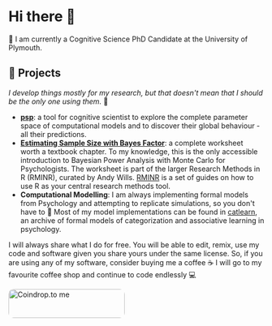 # Hi there 👋

🌱 I am currently a Cognitive Science PhD Candidate at the University of Plymouth.

## 🔭 Projects

*I develop things mostly for my research, but that doesn't mean that I should be the only one using them.*  🌝

 * **[psp](https://github.com/lenarddome/psp)**: a tool for cognitive scientist to explore the complete parameter space of computational models and to discover their global behaviour - all their predictions.
 * **[Estimating Sample Size with Bayes Factor](https://www.andywills.info/rminr/power-bayesian.html)**: a complete worksheet worth a textbook chapter.  To my knowledge, this is the only accessible introduction to Bayesian Power Analysis with Monte Carlo for Psychologists. The worksheet is part of the larger Research Methods in R (RMINR), curated by Andy Wills. [RMINR](https://www.andywills.info/rminr/)  is a set of guides on how to use R as your central research methods tool.
 * **Computational Modelling**: I am always implementing formal models from Psychology and attempting to replicate simulations, so you don't have to 🌝 Most of my model implementations can be found in [catlearn](https://www.andywills.info/catlearn/), an archive of formal models of categorization and associative learning in psychology.

<!--
**lenarddome/lenarddome** is a ✨ _special_ ✨ repository because its `README.md` (this file) appears on your GitHub profile.

Here are some ideas to get you started:

- 🔭 I’m currently working on ...
- 🌱 I’m currently learning ...
- 👯 I’m looking to collaborate on ...
- 🤔 I’m looking for help with ...
- 💬 Ask me about ...
- 📫 How to reach me: ...
- 😄 Pronouns: ...
- ⚡ Fun fact: ...
-->

I will always share what I do for free. You will be able to edit, remix, use my code and software given you share yours under the same license. So, if you are using any of my software, consider buying me a coffee ☕ I will go to my favourite coffee shop and continue to code endlessly 💻

<a href="https://coindrop.to/lenarddome" target="_blank"><img src="https://coindrop.to/embed-button.png" style="border-radius: 10px; height: 57px !important;width: 229px !important;" alt="Coindrop.to me"></img></a>
